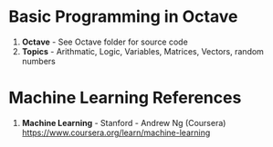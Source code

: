 #   Basic Programming in Octave	
1.  **Octave**      - See Octave folder for source code
2.  **Topics** 		- Arithmatic, Logic, Variables, Matrices, Vectors, random numbers

# Machine Learning References
1.  **Machine Learning** - Stanford - Andrew Ng (Coursera)   
    https://www.coursera.org/learn/machine-learning